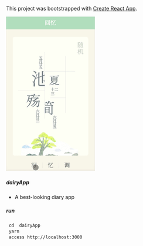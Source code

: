 This project was bootstrapped with [Create React App](https://github.com/facebookincubator/create-react-app).


![image](example.gif)
##### dairyApp
- A best-looking diary app
##### run
```
 cd  dairyApp
 yarn 
 access http://localhost:3000
```
